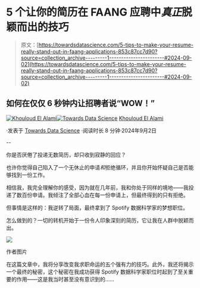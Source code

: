 # 5 个让你的简历在 FAANG 应聘中*真正*脱颖而出的技巧

> 原文：[https://towardsdatascience.com/5-tips-to-make-your-resume-really-stand-out-in-faang-applications-853c87cc7d90?source=collection_archive---------1-----------------------#2024-09-02](https://towardsdatascience.com/5-tips-to-make-your-resume-really-stand-out-in-faang-applications-853c87cc7d90?source=collection_archive---------1-----------------------#2024-09-02)

## 如何在仅仅 6 秒钟内让招聘者说“WOW！”

[](https://medium.com/@elalamik?source=post_page---byline--853c87cc7d90--------------------------------)[![Khouloud El Alami](../Images/58840bfe28a60892b51d40ad6ba7f5e8.png)](https://medium.com/@elalamik?source=post_page---byline--853c87cc7d90--------------------------------)[](https://towardsdatascience.com/?source=post_page---byline--853c87cc7d90--------------------------------)[![Towards Data Science](../Images/a6ff2676ffcc0c7aad8aaf1d79379785.png)](https://towardsdatascience.com/?source=post_page---byline--853c87cc7d90--------------------------------) [Khouloud El Alami](https://medium.com/@elalamik?source=post_page---byline--853c87cc7d90--------------------------------)

·发表于 [Towards Data Science](https://towardsdatascience.com/?source=post_page---byline--853c87cc7d90--------------------------------) ·阅读时长 8 分钟·2024年9月2日

--

你是否厌倦了投递无数简历，却只收到寂静的回应？

也许你觉得自己陷入了一个无休止的申请*和*拒绝循环，并且你开始怀疑自己是否能够找到一份工作。

相信我，我完全理解你的感受，因为就在几年前，我和你处于同样的境地——我投递了数百份申请。我倾注了全部心血在每一份申请上，但最终得到的只有拒绝。

但事情是这样的：我逆转了局面，最终拿到了 Spotify 数据科学家的梦想职位。

怎么做到的？一切的转机开始于一份令人印象深刻的简历，它让我在人群中脱颖而出。

![](../Images/a5ce00f2f144136de8aa3e82f0354241.png)

作者图片

在这篇文章中，我将分享改变我求职命运的五个强有力的技巧。此外，我还将揭示一个最终的秘密，这个秘密在我成功获得 Spotify 数据科学家职位时起到了至关重要的作用——这是我当时甚至没有意识到的……
